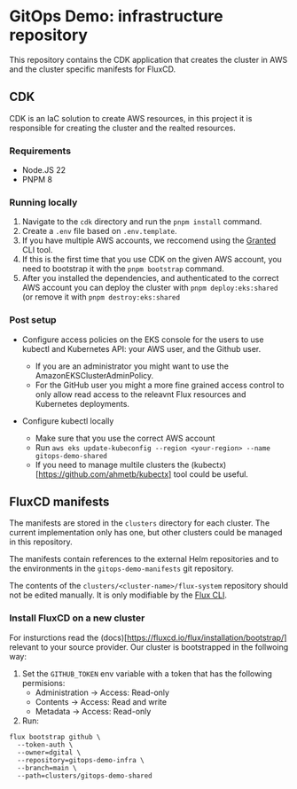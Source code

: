 # GitOps Demo: infrastructure repository

This repository contains the CDK application that creates the cluster in AWS and the cluster specific manifests for FluxCD.

## CDK

CDK is an IaC solution to create AWS resources, in this project it is responsible for creating the cluster and the realted resources.

### Requirements

- Node.JS 22
- PNPM 8

### Running locally

1. Navigate to the `cdk` directory and run the `pnpm install` command.
2. Create a `.env` file based on `.env.template`.
3. If you have multiple AWS accounts, we reccomend using the [Granted](https://docs.commonfate.io/granted/introduction) CLI tool.
4. If this is the first time that you use CDK on the given AWS account, you need to bootstrap it with the `pnpm bootstrap` command.
5. After you installed the dependencies, and authenticated to the correct AWS account you can deploy the cluster with `pnpm deploy:eks:shared` (or remove it with `pnpm destroy:eks:shared`

### Post setup

- Configure access policies on the EKS console for the users to use kubectl and Kubernetes API: your AWS user, and the Github user.
  - If you are an administrator you might want to use the AmazonEKSClusterAdminPolicy.
  - For the GitHub user you might a more fine grained access control to only allow read access to the releavnt Flux resources and Kubernetes deployments.

- Configure kubectl locally
  - Make sure that you use the correct AWS account
  - Run `aws eks update-kubeconfig --region <your-region> --name gitops-demo-shared`
  - If you need to manage multile clusters the (kubectx)[https://github.com/ahmetb/kubectx] tool could be useful.

## FluxCD manifests

The manifests are stored in the `clusters` directory for each cluster. The current implementation only has one, but other clusters could be managed in this repository.

The manifests contain references to the external Helm repositories and to the environments in the `gitops-demo-manifests` git repository.

The contents of the `clusters/<cluster-name>/flux-system` repository should not be edited manually. It is only modifiable by the [Flux CLI](https://fluxcd.io/flux/cmd/).

### Install FluxCD on a new cluster

For insturctions read the (docs)[https://fluxcd.io/flux/installation/bootstrap/] relevant to your source provider. Our cluster is bootstrapped in the follwoing way:
1. Set the `GITHUB_TOKEN` env variable with a token that has the following permisions:
   - Administration -> Access: Read-only
   - Contents -> Access: Read and write
   - Metadata -> Access: Read-only
2. Run:
```
flux bootstrap github \
  --token-auth \
  --owner=dgital \
  --repository=gitops-demo-infra \
  --branch=main \
  --path=clusters/gitops-demo-shared
```
